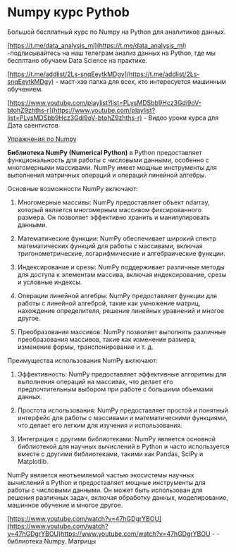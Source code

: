# Numpy курс Pythob 
Большой бесплатный курс по Numpy на Python для аналитиков данных.

[https://t.me/data_analysis_ml](https://t.me/data_analysis_ml) -подписывайтесь на наш телеграм анализ данных на Python, где мы бесплтано обучаем Data Science  на практике. 

[https://t.me/addlist/2Ls-snqEeytkMDgy](https://t.me/addlist/2Ls-snqEeytkMDgy) - маст-хэв папка для всех, кто интересуется машинным обучением.

[https://www.youtube.com/playlist?list=PLysMDSbb9Hcz3Gdi9oV-btohZ9zhths-r](https://www.youtube.com/playlist?list=PLysMDSbb9Hcz3Gdi9oV-btohZ9zhths-r) - Видео уроки курса для Дата саентистов


[Упражнения по Numpy](https://uproger.com/prodvinutyj-numpy-ottachivajte-tryuki-s-shagami/)

**Библиотека NumPy (Numerical Python)** в Python предоставляет функциональность для работы с числовыми данными, особенно с многомерными массивами. NumPy имеет мощные инструменты для выполнения матричных операций и операций линейной алгебры.

Основные возможности NumPy включают:

1. Многомерные массивы: NumPy предоставляет объект ndarray, который является многомерным массивом фиксированного размера. Он позволяет эффективно хранить и манипулировать данными.

2. Математические функции: NumPy обеспечивает широкий спектр математических функций для работы с массивами, включая тригонометрические, логарифмические и алгебраические функции.

3. Индексирование и срезы: NumPy поддерживает различные методы для доступа к элементам массива, включая индексирование, срезы и условные индексы.

4. Операции линейной алгебры: NumPy предоставляет функции для работы с линейной алгеброй, такие как умножение матриц, нахождение определителя, решение линейных уравнений и многое другое.

5. Преобразования массивов: NumPy позволяет выполнять различные преобразования массивов, такие как изменение размера, изменение формы, транспонирование и т. д.

Преимущества использования NumPy включают:

1. Эффективность: NumPy предоставляет эффективные алгоритмы для выполнения операций на массивах, что делает его предпочтительным выбором при работе с большими объемами данных.

2. Простота использования: NumPy предоставляет простой и понятный интерфейс для работы с массивами и математическими функциями, что делает его легким для изучения и использования.

3. Интеграция с другими библиотеками: NumPy является основной библиотекой для научных вычислений в Python и часто используется вместе с другими библиотеками, такими как Pandas, SciPy и Matplotlib.

NumPy является неотъемлемой частью экосистемы научных вычислений в Python и предоставляет мощные инструменты для работы с числовыми данными. Он может быть использован для решения различных задач, включая обработку данных, моделирование, машинное обучение и многое другое.

[https://www.youtube.com/watch?v=47hGDgrYBOU](https://www.youtube.com/watch?v=47hGDgrYBOU)https://www.youtube.com/watch?v=47hGDgrYBOU -  - библиотека Numpy. Матрицы



